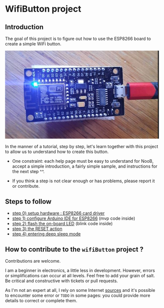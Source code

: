 # WifiButton project

## Introduction

The goal of this project is to figure out how to use the ESP8266 board to create a simple WiFi button.

![ESP 8266 WiFi card](./doc/images/esp8266WiFi_CH340G.JPG)

In the manner of a tutorial, step by step, let's learn together with this project to allow us to understand how to create this button.

- One constraint: each help page must be easy to understand for NooB, accept a simple introduction, a fairly simple sample, and instructions for the next step ^^.

- If you think a step is not clear enough or has problems, please report it or contribute.

## Steps to follow

- [step 0) setup hardware : ESP8266 card driver](./doc/00_setupDriver.md)
- [step 1) configure Arduino IDE for ESP8266](./doc/10_setupIDE.md) (mvp code inside)
- [step 2) flash the on-board LED](./doc/20_flashLed.md) (blink code inside)
- [step 3) the RESET action](./doc/30_reset.md)
- [step 4) entering deep sleep mode](./doc/40_deepSleep.md)


## How to contribute to the `wifiButton` project ?

Contributions are welcome.

I am a beginner in electronics, a little less in development. However, errors or simplifications can occur at all levels. Feel free to add your grain of salt. Be critical and constructive with tickets or pull requests.

As I'm not an expert at all, I rely on some Internet [sources](./doc/99_external_resources.md) and it's possible to encounter some error or `TODO` in some pages: you could provide more details to correct or complete them.